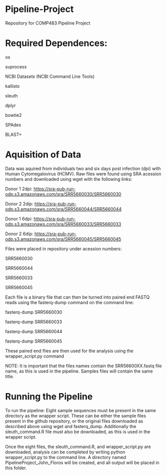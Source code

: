 # Pipeline-Project
Repository for COMP483 Pipeline Project

# Required Dependences:
os

suprocess

NCBI Datasets (NCBI Command Line Tools)

kallisto

sleuth

dplyr

bowtie2

SPAdes

BLAST+

# Aquisition of Data
Data was aquired from individuals two and six days post infection (dpi) with Human Cytomegalovirus (HCMV). Raw files were found using SRA acession numbers and downloaded using wget with the following links:

Donor 1 2dpi: https://sra-pub-run-odp.s3.amazonaws.com/sra/SRR5660030/SRR5660030

Donor 2 2dip: https://sra-pub-run-odp.s3.amazonaws.com/sra/SRR5660044/SRR5660044

Donor 1 6dpi: https://sra-pub-run-odp.s3.amazonaws.com/sra/SRR5660033/SRR5660033

Donor 2 6dip: https://sra-pub-run-odp.s3.amazonaws.com/sra/SRR5660045/SRR5660045

Files were placed in repository under acession numbers:

SRR5660030

SRR5660044

SRR5660033

SRR5660045

Each file is a binary file that can then be turned into paired end FASTQ reads using the fasterq-dump command on the command line:

fasterq-dump SRR5660030

fasterq-dump SRR5660033

fasterq-dump SRR5660044

fasterq-dump SRR5660045

These paired end flies are then used for the analysis using the wrapper_script.py command

NOTE: It is important that the files names contain the SRR56600XX.fastq file name, as this is used in the pipeline. Samples files will contain the same title.

# Running the Pipeline

To run the pipeline: Eight sample sequences must be present in the same directory as the wrapper script. These can be either the sample files present in the github repository, or the original files downloaded as described above using wget and fasterq_dump. Additionally the sleuth_command.R file must also be downloaded, as this is used in the wrapper script.

Once the eight files, the sleuth_command.R, and wrapper_script.py are downloaded, analysis can be completed by writing python wrapper_script.py to the command line. A directory named PipelineProject_John_Floros will be created, and all output will be placed in this folder.
